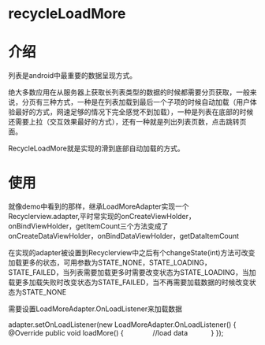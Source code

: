 # recycleLoadMore
介绍
===
列表是android中最重要的数据呈现方式。

绝大多数应用在从服务器上获取长列表类型的数据的时候都需要分页获取，一般来说，分页有三种方式，一种是在列表加载到最后一个子项的时候自动加载（用户体验最好的方式，网速足够的情况下完全感觉不到加载），一种是列表在底部的时候还需要上拉（交互效果最好的方式），还有一种就是列出列表页数，点击跳转页面。

RecycleLoadMore就是实现的滑到底部自动加载的方式。

使用
===
就像demo中看到的那样，继承LoadMoreAdapter实现一个Recyclerview.adapter,平时常实现的onCreateViewHolder，onBindViewHolder，getItemCount三个方法变成了onCreateDataViewHolder，onBindDataViewHolder，getDataItemCount

在实现的adapter被设置到Recyclerview中之后有个changeState(int)方法可改变加载更多的状态，可用参数为STATE_NONE，STATE_LOADING，STATE_FAILED，当列表需要加载更多时需要改变状态为STATE_LOADING，当加载更多加载失败时改变状态为STATE_FAILED，当不再需要加载数据的时候改变状态为STATE_NONE

需要设置LoadMoreAdapter.OnLoadListener来加载数据

adapter.setOnLoadListener(new LoadMoreAdapter.OnLoadListener() {
            @Override
            public void loadMore() {
               //load data
            }
        });

